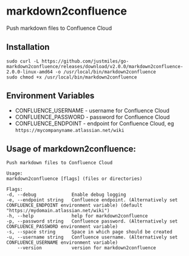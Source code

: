 # markdown2confluence
Push markdown files to Confluence Cloud

## Installation

    sudo curl -L https://github.com/justmiles/go-markdown2confluence/releases/download/v2.0.0/markdown2confluence-2.0.0-linux-amd64 -o /usr/local/bin/markdown2confluence
    sudo chmod +x /usr/local/bin/markdown2confluence

## Environment Variables

- CONFLUENCE_USERNAME - username for Confluence Cloud
- CONFLUENCE_PASSWORD - password for Confluence Cloud
- CONFLUENCE_ENDPOINT - endpoint for Confluence Cloud, eg `https://mycompanyname.atlassian.net/wiki`

## Usage of markdown2confluence:

    Push markdown files to Confluence Cloud

    Usage:
    markdown2confluence [flags] (files or directories)

    Flags:
    -d, --debug             Enable debug logging
    -e, --endpoint string   Confluence endpoint. (Alternatively set CONFLUENCE_ENDPOINT environment variable) (default "https://mydomain.atlassian.net/wiki")
    -h, --help              help for markdown2confluence
    -p, --password string   Confluence password. (Alternatively set CONFLUENCE_PASSWORD environment variable)
    -s, --space string      Space in which page should be created
    -u, --username string   Confluence username. (Alternatively set CONFLUENCE_USERNAME environment variable)
        --version           version for markdown2confluence
